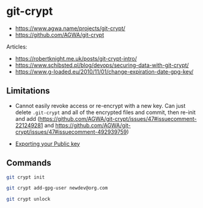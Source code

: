 # git-crypt

* <https://www.agwa.name/projects/git-crypt/>
* <https://github.com/AGWA/git-crypt>


Articles:

* <https://robertknight.me.uk/posts/git-crypt-intro/>
* <https://www.schibsted.pl/blog/devops/securing-data-with-git-crypt/>
* <https://www.g-loaded.eu/2010/11/01/change-expiration-date-gpg-key/>

## Limitations

* Cannot easily revoke access or re-encrypt with a new key.  Can just delete `.git-crypt` and all of the encrypted files and commit, then re-init and add (<https://github.com/AGWA/git-crypt/issues/47#issuecomment-221249281> and https://github.com/AGWA/git-crypt/issues/47#issuecomment-492939759)

* [Exporting your Public key](https://access.redhat.com/documentation/en-US/Red_Hat_Enterprise_Linux/4/html/Step_by_Step_Guide/s1-gnupg-export.html)


## Commands

```bash
git crypt init
```

```bash
git crypt add-gpg-user newdev@org.com
```

```bash
git crypt unlock
```